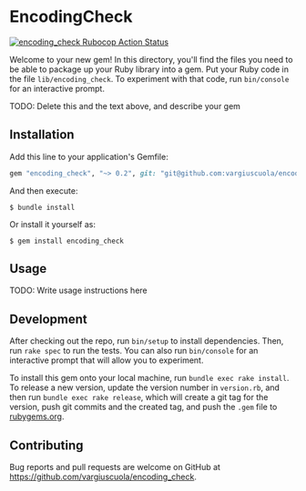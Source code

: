 # EncodingCheck

<p align="left">
  <a href="https://github.com/vargiuscuola/encoding_check"><img alt="encoding_check Rubocop Action Status" src="https://github.com/vargiuscuola/encoding_check/workflows/RubocopCheck/badge.svg"></a>
</p>

Welcome to your new gem! In this directory, you'll find the files you need to be able to package up your Ruby library into a gem. Put your Ruby code in the file `lib/encoding_check`. To experiment with that code, run `bin/console` for an interactive prompt.

TODO: Delete this and the text above, and describe your gem

## Installation

Add this line to your application's Gemfile:

```ruby
gem "encoding_check", "~> 0.2", git: "git@github.com:vargiuscuola/encoding_check.git", branch: :main
```

And then execute:

    $ bundle install

Or install it yourself as:

    $ gem install encoding_check

## Usage

TODO: Write usage instructions here

## Development

After checking out the repo, run `bin/setup` to install dependencies. Then, run `rake spec` to run the tests. You can also run `bin/console` for an interactive prompt that will allow you to experiment.

To install this gem onto your local machine, run `bundle exec rake install`. To release a new version, update the version number in `version.rb`, and then run `bundle exec rake release`, which will create a git tag for the version, push git commits and the created tag, and push the `.gem` file to [rubygems.org](https://rubygems.org).

## Contributing

Bug reports and pull requests are welcome on GitHub at https://github.com/vargiuscuola/encoding_check.
